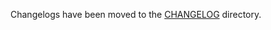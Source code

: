 Changelogs have been moved to the [CHANGELOG](https://github.com/antrea-io/antrea/blob/v1.12.1/CHANGELOG) directory.
